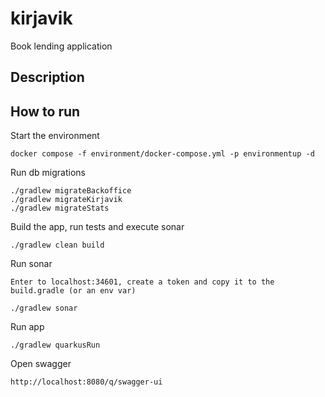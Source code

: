 # kirjavik

Book lending application

## Description

## How to run

Start the environment

`docker compose -f environment/docker-compose.yml -p environmentup -d`

Run db migrations

`./gradlew migrateBackoffice`  
`./gradlew migrateKirjavik`  
`./gradlew migrateStats`  

Build the app, run tests and execute sonar

`./gradlew clean build`

Run sonar

`Enter to localhost:34601, create a token and copy it to the build.gradle (or an env var)`

`./gradlew sonar`

Run app

`./gradlew quarkusRun`

Open swagger

`http://localhost:8080/q/swagger-ui`
